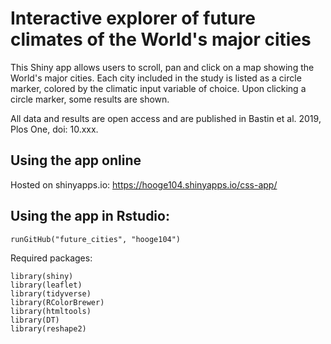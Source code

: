 # Interactive explorer of future climates of the World's major cities

This Shiny app allows users to scroll, pan and click on a map showing the World's major cities. Each city included in the study is listed as a circle marker, colored by the climatic input variable of choice. Upon clicking a circle marker, some results are shown. 

All data and results are open access and are published in Bastin et al. 2019, Plos One, doi: 10.xxx. 

## Using the app online

Hosted on shinyapps.io: https://hooge104.shinyapps.io/css-app/

## Using the app in Rstudio:

```
runGitHub("future_cities", "hooge104")
```

Required packages:

```
library(shiny)
library(leaflet)
library(tidyverse)
library(RColorBrewer)
library(htmltools)
library(DT)
library(reshape2)
```
